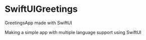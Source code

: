 # SwiftUIGreetings
GreetingsApp made with SwiftUI

Making a simple app with multiple language support using SwiftUI
